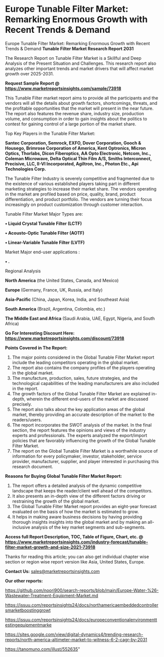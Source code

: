# Europe Tunable Filter Market: Remarking Enormous Growth with Recent Trends & Demand
Europe Tunable Filter Market: Remarking Enormous Growth with Recent Trends & Demand
<strong>Tunable Filter Market Research Report 2031</strong>

The Research Report on Tunable Filter Market is a Skillful and Deep Analysis of the Present Situation and Challenges. This research report also analyzes other important trends and market drivers that will affect market growth over 2025-2031.

<strong>Request Sample Report @ <a href=https://www.marketreportsinsights.com/sample/73918>https://www.marketreportsinsights.com/sample/73918</a></strong>

This Tunable Filter market report aims to provide all the participants and the vendors will all the details about growth factors, shortcomings, threats, and the profitable opportunities that the market will present in the near future. The report also features the revenue share, industry size, production volume, and consumption in order to gain insights about the politics to contest for gaining control of a large portion of the market share.

Top Key Players in the Tunable Filter Market:

<strong>Santec Corporation, Semrock, EXFO, Dover Corporation, Gooch & Housego, Brimrose Corporation of America, Kent Optronics, Micron Optics, Thorlabs, Dicon Fiberoptics, AA Opto Electronic, Netcom, Inc., Coleman Microwave, Delta Optical Thin Film A/S, Smiths Interconnect, Precisive, LLC, II-VI Incorporated, Agiltron, Inc., Photon Etc., Api Technologies Corp.</strong>

The Tunable Filter Industry is severely competitive and fragmented due to the existence of various established players taking part in different marketing strategies to increase their market share. The vendors operating in the market are profiled based on price, quality, brand, product differentiation, and product portfolio. The vendors are turning their focus increasingly on product customization through customer interaction.

Tunable Filter Market Major Types are:

<strong>• Liquid Crystal Tunable Filter (LCTF)

• Acousto-Optic Tunable Filter (AOTF)

• Linear-Variable Tunable Filter (LVTF)</strong>

Market Major end-user applications :

<strong>• .</strong>

Regional Analysis

</u><strong><b>North America</b></strong> (the United States, Canada, and Mexico)

<strong><b>Europe </b></strong>(Germany, France, UK, Russia, and Italy)

<strong><b>Asia-Pacific</b></strong> (China, Japan, Korea, India, and Southeast Asia)

<strong><b>South America</b></strong> (Brazil, Argentina, Colombia, etc.)

<strong><b>The Middle East and Africa</b></strong> (Saudi Arabia, UAE, Egypt, Nigeria, and South Africa)

<strong>Go For Interesting Discount Here: <a href=https://www.marketreportsinsights.com/discount/73918>https://www.marketreportsinsights.com/discount/73918</a></strong>

<strong>Points Covered in The Report:</strong>
<ol>
  <li>The major points considered in the Global Tunable Filter Market report include the leading competitors operating in the global market.</li>
  <li>The report also contains the company profiles of the players operating in the global market.</li>
  <li>The manufacture, production, sales, future strategies, and the technological capabilities of the leading manufacturers are also included in the report.</li>
  <li>The growth factors of the Global Tunable Filter Market are explained in-depth, wherein the different end-users of the market are discussed precisely.</li>
  <li>The report also talks about the key application areas of the global market, thereby providing an accurate description of the market to the readers/users.</li>
  <li>The report incorporates the SWOT analysis of the market. In the final section, the report features the opinions and views of the industry experts and professionals. The experts analyzed the export/import policies that are favorably influencing the growth of the Global Tunable Filter Market.</li>
  <li>The report on the Global Tunable Filter Market is a worthwhile source of information for every policymaker, investor, stakeholder, service provider, manufacturer, supplier, and player interested in purchasing this research document.</li>
</ol>
<strong>Reasons for Buying Global Tunable Filter Market Report:</strong>

<ol>
  <li>The report offers a detailed analysis of the dynamic competitive landscape that keeps the reader/client well ahead of the competitors.</li>
  <li>It also presents an in-depth view of the different factors driving or restraining the growth of the global market.</li>
  <li>The Global Tunable Filter Market report provides an eight-year forecast evaluated on the basis of how the market is estimated to grow.</li>
  <li>It helps in making aware business decisions by having providing thorough insights insights into the global market and by making an all-inclusive analysis of the key market segments and sub-segments.</li>
</ol>
<strong>Access full Report Description, TOC, Table of Figure, Chart, etc. @ <a href=https://www.marketreportsinsights.com/industry-forecast/tunable-filter-market-growth-and-size-2021-73918>https://www.marketreportsinsights.com/industry-forecast/tunable-filter-market-growth-and-size-2021-73918</a></strong>


Thanks for reading this article; you can also get individual chapter wise section or region wise report version like Asia, United States, Europe.

<strong>Contact Us:</strong>
sales@marketreportsinsights.com

<strong>Our other reports:</strong>

<a href=https://github.com/noori900/search-reports/blob/main/Europe-Water-%26-Wastewater-Treatment-Equipment-Market.md>https://github.com/noori900/search-reports/blob/main/Europe-Water-%26-Wastewater-Treatment-Equipment-Market.md</a>

<a href=https://issuu.com/reportsinsights24/docs/northamericaembeddedcontrollersmarketboostinggrowt>https://issuu.com/reportsinsights24/docs/northamericaembeddedcontrollersmarketboostinggrowt</a>

<a href=https://issuu.com/reportsinsights24/docs/europeconventionalenvironmenttestingequipmentmarke>https://issuu.com/reportsinsights24/docs/europeconventionalenvironmenttestingequipmentmarke</a>

<a href=https://sites.google.com/view/digital-dynamics4/trending-research-reports/north-america-altimeter-market-to-witness-6-2-cagr-by-2031>https://sites.google.com/view/digital-dynamics4/trending-research-reports/north-america-altimeter-market-to-witness-6-2-cagr-by-2031</a>

<a href=https://tanomuno.com/illust/552635>https://tanomuno.com/illust/552635</a>"
